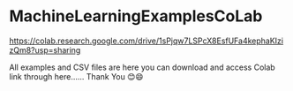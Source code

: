 # MachineLearningExamplesCoLab

https://colab.research.google.com/drive/1sPjqw7LSPcX8EsfUFa4kephaKIzizQm8?usp=sharing

All examples and CSV files are here you can download and access Colab link through here......
Thank You 😊😄
